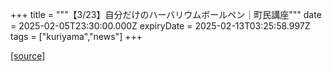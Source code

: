 +++
title = """【3/23】自分だけのハーバリウムボールペン｜町民講座"""
date = 2025-02-05T23:30:00.000Z
expiryDate = 2025-02-13T03:25:58.997Z
tags = ["kuriyama","news"]
+++


[[source]](https://www.town.kuriyama.hokkaido.jp/site/tyouminkouza/30130.html)
